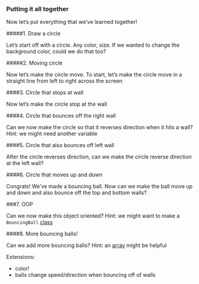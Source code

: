 ### Putting it all together

Now let’s put everything that we’ve learned together!

#####1. Draw a circle

Let’s start off with a circle. Any color, size. If we wanted to change the background color, could we do that too?

#####2. Moving circle

Now let’s make the circle move. To start, let’s make the circle move in a straight line from left to right across the screen

####3. Circle that stops at wall

Now let’s make the circle stop at the wall

####4. Circle that bounces off the right wall

Can we now make the circle so that it reverses direction when it hits a wall? Hint: we might need another variable

####5. Circle that also bounces off left wall

After the circle reverses direction, can we make the circle reverse direction at the left wall?

####6. Circle that moves up and down

Congrats! We’ve made a bouncing ball. Now can we make the ball move up and down and also bounce off the top and bottom walls?

###7. OOP

Can we now make this object oriented? Hint: we might want to make a `BouncingBall` [class](https://processing.org/tutorials/objects/)

####8. More bouncing balls!

Can we add more bouncing balls? Hint: an [array](https://processing.org/tutorials/arrays/) might be helpful

Extensions:
- color!
- balls change speed/direction when bouncing off of walls
